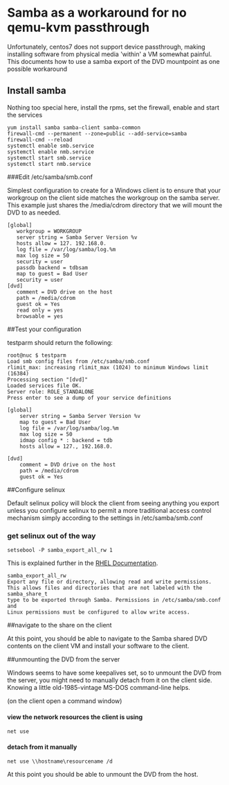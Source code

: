 # Samba as a workaround for no qemu-kvm passthrough

Unfortunately, centos7 does not support device passthrough, making installing software from physical media 'within' a VM somewhat painful.  This documents how to use a samba export of the DVD mountpoint as one possible workaround

## Install samba

Nothing too special here, install the rpms, set the firewall, enable and start the services

    yum install samba samba-client samba-common
    firewall-cmd --permanent --zone=public --add-service=samba
    firewall-cmd --reload
    systemctl enable smb.service
    systemctl enable nmb.service
    systemctl start smb.service
    systemctl start nmb.service

###Edit /etc/samba/smb.conf

Simplest configuration to create for a Windows client is to ensure that your workgroup on the client side matches the workgroup on the samba server.  This example just shares the /media/cdrom directory that we will mount the DVD to as needed.

    [global]
       workgroup = WORKGROUP
       server string = Samba Server Version %v
       hosts allow = 127. 192.168.0.
       log file = /var/log/samba/log.%m
       max log size = 50
       security = user
       passdb backend = tdbsam
       map to guest = Bad User
       security = user
    [dvd]
       comment = DVD drive on the host
       path = /media/cdrom
       guest ok = Yes
       read only = yes
       browsable = yes

##Test your configuration

testparm should return the following:

    root@nuc $ testparm
    Load smb config files from /etc/samba/smb.conf
    rlimit_max: increasing rlimit_max (1024) to minimum Windows limit (16384)
    Processing section "[dvd]"
    Loaded services file OK.
    Server role: ROLE_STANDALONE
    Press enter to see a dump of your service definitions
    
    [global]
    	server string = Samba Server Version %v
    	map to guest = Bad User
    	log file = /var/log/samba/log.%m
    	max log size = 50
    	idmap config * : backend = tdb
    	hosts allow = 127., 192.168.0.
    
    [dvd]
    	comment = DVD drive on the host
    	path = /media/cdrom
    	guest ok = Yes

##Configure selinux

Default selinux policy will block the client from seeing anything you export unless you configure selinux to permit a more traditional access control mechanism simply according to the settings in /etc/samba/smb.conf

### get selinux out of the way
`setsebool -P samba_export_all_rw 1`

This is explained further in the [RHEL Documentation](https://access.redhat.com/documentation/en-US/Red_Hat_Enterprise_Linux/6/html/Managing_Confined_Services/sect-Managing_Confined_Services-Samba-Booleans.html).

    samba_export_all_rw
    Export any file or directory, allowing read and write permissions.
    This allows files and directories that are not labeled with the samba_share_t
    type to be exported through Samba. Permissions in /etc/samba/smb.conf and
    Linux permissions must be configured to allow write access.
    
##navigate to the share on the client

At this point, you should be able to navigate to the Samba shared DVD contents on the client VM and install your software to the client.

##unmounting the DVD from the server

Windows seems to have some keepalives set, so to unmount the DVD from the server, you might need to manually detach from it on the client side. Knowing a little old-1985-vintage MS-DOS command-line helps.

(on the client open a command window)

#### view the network resources the client is using
`net use
`
#### detach from it manually
`net use \\hostname\resourcename /d`

At this point you should be able to unmount the DVD from the host.
